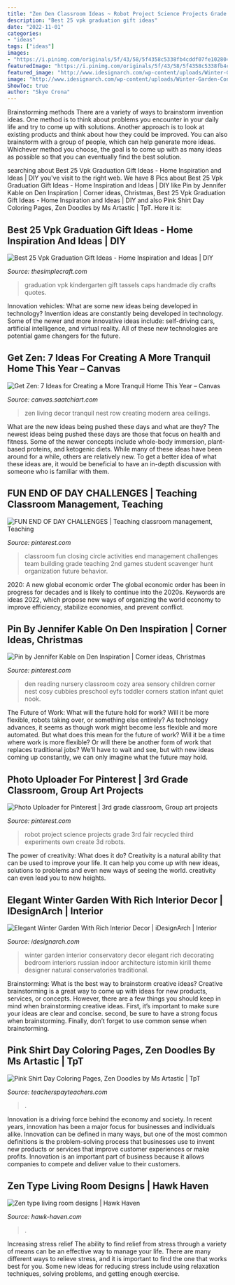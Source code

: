 ```yaml
---
title: "Zen Den Classroom Ideas ~ Robot Project Science Projects Grade 3rd Fair Recycled Third Experiments Own Create 3d Robots"
description: "Best 25 vpk graduation gift ideas"
date: "2022-11-01"
categories:
- "ideas"
tags: ["ideas"]
images:
- "https://i.pinimg.com/originals/5f/43/58/5f4358c5338fb4cddf07fe1028047da9.jpg"
featuredImage: "https://i.pinimg.com/originals/5f/43/58/5f4358c5338fb4cddf07fe1028047da9.jpg"
featured_image: "http://www.idesignarch.com/wp-content/uploads/Winter-Garden-Conservatory_1.jpg"
image: "http://www.idesignarch.com/wp-content/uploads/Winter-Garden-Conservatory_1.jpg"
ShowToc: true
author: "Skye Crona"
---
```



Brainstorming methods
There are a variety of ways to brainstorm invention ideas. One method is to think about problems you encounter in your daily life and try to come up with solutions. Another approach is to look at existing products and think about how they could be improved. You can also brainstorm with a group of people, which can help generate more ideas. Whichever method you choose, the goal is to come up with as many ideas as possible so that you can eventually find the best solution.

	

		
searching about Best 25 Vpk Graduation Gift Ideas - Home Inspiration and Ideas | DIY you've visit to the right web. We have 8 Pics about Best 25 Vpk Graduation Gift Ideas - Home Inspiration and Ideas | DIY like Pin by Jennifer Kable on Den Inspiration | Corner ideas, Christmas, Best 25 Vpk Graduation Gift Ideas - Home Inspiration and Ideas | DIY and also Pink Shirt Day Coloring Pages, Zen Doodles by Ms Artastic | TpT. Here it is:
		
    
## Best 25 Vpk Graduation Gift Ideas - Home Inspiration And Ideas | DIY

<img loading=lazy src="https://thesimplecraft.com/wp-content/uploads/2019/08/vpk-graduation-gift-ideas-unique-handmade-kindergarten-graduation-caps-and-tassels-like-of-vpk-graduation-gift-ideas.jpg" onerror="this.onerror=null;this.src='https://tse3.mm.bing.net/th?id=OIP.QXxYqOG_unJSPRgPGibprgHaGD&amp;pid=15.1';" alt="Best 25 Vpk Graduation Gift Ideas - Home Inspiration and Ideas | DIY">

_Source: thesimplecraft.com_

>graduation vpk kindergarten gift tassels caps handmade diy crafts quotes. 

	

Innovation vehicles: What are some new ideas being developed in technology?
Invention ideas are constantly being developed in technology. Some of the newer and more innovative ideas include: self-driving cars, artificial intelligence, and virtual reality. All of these new technologies are potential game changers for the future.

    
## Get Zen: 7 Ideas For Creating A More Tranquil Home This Year – Canvas

<img loading=lazy src="http://canvas.saatchiart.com/wp-content/uploads/2016/01/zen-living-room-decor-row-house-nest.jpg" onerror="this.onerror=null;this.src='https://tse1.mm.bing.net/th?id=OIP.sgLzDdUIq-VbnTj4jy3_tgHaLI&amp;pid=15.1';" alt="Get Zen: 7 Ideas for Creating a More Tranquil Home This Year – Canvas">

_Source: canvas.saatchiart.com_

>zen living decor tranquil nest row creating modern area ceilings. 

	

What are the new ideas being pushed these days and what are they?
The newest ideas being pushed these days are those that focus on health and fitness. Some of the newer concepts include whole-body immersion, plant-based proteins, and ketogenic diets. While many of these ideas have been around for a while, others are relatively new. To get a better idea of what these ideas are, it would be beneficial to have an in-depth discussion with someone who is familiar with them.

    
## FUN END OF DAY CHALLENGES | Teaching Classroom Management, Teaching

<img loading=lazy src="https://i.pinimg.com/originals/5f/43/58/5f4358c5338fb4cddf07fe1028047da9.jpg" onerror="this.onerror=null;this.src='https://tse4.mm.bing.net/th?id=OIP.tFyOb8bFfxP1Qq7zwu-pOwHaKE&amp;pid=15.1';" alt="FUN END OF DAY CHALLENGES | Teaching classroom management, Teaching">

_Source: pinterest.com_

>classroom fun closing circle activities end management challenges team building grade teaching 2nd games student scavenger hunt organization future behavior. 

	

2020: A new global economic order
The global economic order has been in progress for decades and is likely to continue into the 2020s. Keywords are ideas 2022, which propose new ways of organizing the world economy to improve efficiency, stabilize economies, and prevent conflict.

    
## Pin By Jennifer Kable On Den Inspiration | Corner Ideas, Christmas

<img loading=lazy src="https://i.pinimg.com/originals/34/3a/30/343a306d9c58c7f224d4eb5e259b27ef.jpg" onerror="this.onerror=null;this.src='https://tse4.mm.bing.net/th?id=OIP.tMkvEYmcuo-Rr7zzjen9cwHaJ4&amp;pid=15.1';" alt="Pin by Jennifer Kable on Den Inspiration | Corner ideas, Christmas">

_Source: pinterest.com_

>den reading nursery classroom cozy area sensory children corner nest cosy cubbies preschool eyfs toddler corners station infant quiet nook. 

	

The Future of Work: What will the future hold for work? Will it be more flexible, robots taking over, or something else entirely?
As technology advances, it seems as though work might become less flexible and more automated. But what does this mean for the future of work? Will it be a time where work is more flexible? Or will there be another form of work that replaces traditional jobs? We'll have to wait and see, but with new ideas coming up constantly, we can only imagine what the future may hold.

    
## Photo Uploader For Pinterest | 3rd Grade Classroom, Group Art Projects

<img loading=lazy src="https://i.pinimg.com/736x/e6/8e/85/e68e855e10a1258f6c1ca3d3226fce2c--create-your-own-robot-science-projects.jpg" onerror="this.onerror=null;this.src='https://tse2.mm.bing.net/th?id=OIP.rZgljKev7_YOt3FChNxRyAHaJ4&amp;pid=15.1';" alt="Photo Uploader for Pinterest | 3rd grade classroom, Group art projects">

_Source: pinterest.com_

>robot project science projects grade 3rd fair recycled third experiments own create 3d robots. 

	

The power of creativity: What does it do?
Creativity is a natural ability that can be used to improve your life. It can help you come up with new ideas, solutions to problems and even new ways of seeing the world. creativity can even lead you to new heights.

    
## Elegant Winter Garden With Rich Interior Decor | IDesignArch | Interior

<img loading=lazy src="http://www.idesignarch.com/wp-content/uploads/Winter-Garden-Conservatory_1.jpg" onerror="this.onerror=null;this.src='https://tse1.mm.bing.net/th?id=OIP.Uj8a7FMC77i4kkFz4q-AcQHaE-&amp;pid=15.1';" alt="Elegant Winter Garden With Rich Interior Decor | iDesignArch | Interior">

_Source: idesignarch.com_

>winter garden interior conservatory decor elegant rich decorating bedroom interiors russian indoor architecture istomin kirill theme designer natural conservatories traditional. 

	

Brainstorming: What is the best way to brainstorm creative ideas?
Creative brainstorming is a great way to come up with ideas for new products, services, or concepts. However, there are a few things you should keep in mind when brainstorming creative ideas. First, it’s important to make sure your ideas are clear and concise. second, be sure to have a strong focus when brainstorming. Finally, don’t forget to use common sense when brainstorming.

    
## Pink Shirt Day Coloring Pages, Zen Doodles By Ms Artastic | TpT

<img loading=lazy src="https://ecdn.teacherspayteachers.com/thumbitem/Pink-Shirt-Day-Zen-Doodle-Coloring-Pages-3660378-1581364513/original-3660378-2.jpg" onerror="this.onerror=null;this.src='https://tse2.mm.bing.net/th?id=OIP.jjLQPRAMEFjrAGbrONHBWQAAAA&amp;pid=15.1';" alt="Pink Shirt Day Coloring Pages, Zen Doodles by Ms Artastic | TpT">

_Source: teacherspayteachers.com_

>. 

	

Innovation is a driving force behind the economy and society. In recent years, innovation has been a major focus for businesses and individuals alike. Innovation can be defined in many ways, but one of the most common definitions is the problem-solving process that businesses use to invent new products or services that improve customer experiences or make profits. Innovation is an important part of business because it allows companies to compete and deliver value to their customers.

    
## Zen Type Living Room Designs | Hawk Haven

<img loading=lazy src="https://hawk-haven.com/wp-content/uploads/imgp/zen-type-living-room-designs-4-2396.jpg" onerror="this.onerror=null;this.src='https://tse3.mm.bing.net/th?id=OIP.ZRDX5Hz_ydTSGvbhQpX6hAHaDt&amp;pid=15.1';" alt="Zen type living room designs | Hawk Haven">

_Source: hawk-haven.com_

>. 

	

Increasing stress relief
The ability to find relief from stress through a variety of means can be an effective way to manage your life. There are many different ways to relieve stress, and it is important to find the one that works best for you. Some new ideas for reducing stress include using relaxation techniques, solving problems, and getting enough exercise.

